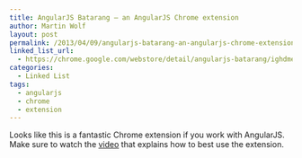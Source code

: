 ```yaml
---
title: AngularJS Batarang – an AngularJS Chrome extension
author: Martin Wolf
layout: post
permalink: /2013/04/09/angularjs-batarang-an-angularjs-chrome-extension/
linked_list_url:
  - https://chrome.google.com/webstore/detail/angularjs-batarang/ighdmehidhipcmcojjgiloacoafjmpfk?hl=en
categories:
  - Linked List
tags:
  - angularjs
  - chrome
  - extension
---
```

Looks like this is a fantastic Chrome extension if you work with AngularJS. Make sure to watch the [video][1] that explains how to best use the extension.

 [1]: https://www.youtube.com/watch?v=q-7mhcHXSfM&feature=player_embedded